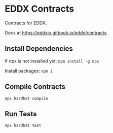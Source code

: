 # EDDX Contracts
Contracts for EDDX.

Docs at https://eddxio.gitbook.io/eddx/contracts.

## Install Dependencies
If npx is not installed yet:
`npm install -g npx`

Install packages:
`npm i`

## Compile Contracts
`npx hardhat compile`

## Run Tests
`npx hardhat test`
